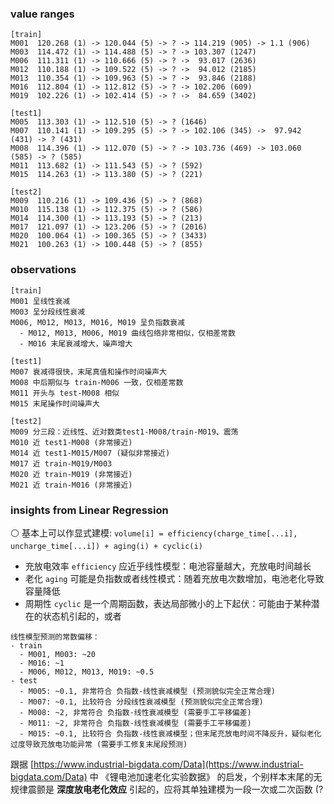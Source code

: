 ### value ranges

```
[train]
M001  120.268 (1) -> 120.044 (5) -> ? -> 114.219 (905) -> 1.1 (906)
M003  114.472 (1) -> 114.488 (5) -> ? -> 103.307 (1247)
M006  111.311 (1) -> 110.666 (5) -> ? ->  93.017 (2636)
M012  110.188 (1) -> 109.522 (5) -> ? ->  94.012 (2185)
M013  110.354 (1) -> 109.963 (5) -> ? ->  93.846 (2188)
M016  112.804 (1) -> 112.812 (5) -> ? -> 102.206 (609)
M019  102.226 (1) -> 102.414 (5) -> ? ->  84.659 (3402)

[test1]
M005  113.303 (1) -> 112.510 (5) -> ? (1646)
M007  110.141 (1) -> 109.295 (5) -> ? -> 102.106 (345) ->  97.942 (431) -> ? (431)
M008  114.396 (1) -> 112.070 (5) -> ? -> 103.736 (469) -> 103.060 (585) -> ? (585)
M011  113.682 (1) -> 111.543 (5) -> ? (592)
M015  114.263 (1) -> 113.380 (5) -> ? (221)

[test2]
M009  110.216 (1) -> 109.436 (5) -> ? (868)
M010  115.138 (1) -> 112.375 (5) -> ? (586)
M014  114.300 (1) -> 113.193 (5) -> ? (213)
M017  121.097 (1) -> 123.206 (5) -> ? (2016)
M020  100.064 (1) -> 100.365 (5) -> ? (3433)
M021  100.263 (1) -> 100.448 (5) -> ? (855)
```

### observations

```
[train]
M001 呈线性衰减
M003 呈分段线性衰减
M006, M012, M013, M016, M019 呈负指数衰减
  - M012, M013, M006, M019 曲线包络非常相似，仅相差常数
  - M016 末尾衰减增大，噪声增大

[test1]
M007 衰减得很快，末尾真值和操作时间噪声大
M008 中后期似与 train-M006 一致，仅相差常数
M011 开头与 test-M008 相似
M015 末尾操作时间噪声大

[test2]
M009 分三段：近线性、近对数类test1-M008/train-M019、震荡
M010 近 test1-M008 (非常接近)
M014 近 test1-M015/M007 (疑似非常接近)
M017 近 train-M019/M003
M020 近 train-M019 (非常接近)
M021 近 train-M016 (非常接近)
```

### insights from Linear Regression 

⚪ 基本上可以作显式建模: `volume[i] = efficiency(charge_time[...i], uncharge_time[...i]) + aging(i) + cyclic(i)`

- 充放电效率 `efficiency` 应近乎线性模型：电池容量越大，充放电时间越长
- 老化 `aging` 可能是负指数或者线性模式：随着充放电次数增加，电池老化导致容量降低
- 周期性 `cyclic` 是一个周期函数，表达局部微小的上下起伏：可能由于某种潜在的状态机引起的，或者

```
线性模型预测的常数偏移：
- train
  - M001, M003: ~20
  - M016: ~1
  - M006, M012, M013, M019: ~0.5
- test
  - M005: ~0.1, 非常符合 负指数-线性衰减模型 (预测貌似完全正常合理)
  - M007: ~0.1, 比较符合 分段线性衰减模型 (预测貌似完全正常合理)
  - M008: ~2, 非常符合 负指数-线性衰减模型 (需要手工平移偏差)
  - M011: ~2, 非常符合 负指数-线性衰减模型 (需要手工平移偏差)
  - M015: ~0.1, 比较符合 负指数-线性衰减模型；但末尾充放电时间不降反升，疑似老化过度导致充放电功能异常 (需要手工修复末尾段预测)
```

跟据 [https://www.industrial-bigdata.com/Data](https://www.industrial-bigdata.com/Data) 中 《锂电池加速老化实验数据》 的启发，个别样本末尾的无规律震颤是 **深度放电老化效应** 引起的，应将其单独建模为一段一次或二次函数 (?
